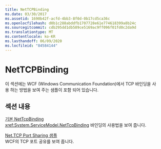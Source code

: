 ```yaml
---
title: NetTCPBinding
ms.date: 03/30/2017
ms.assetid: 1690b42f-acfd-4bb3-8f0d-0b17cd5ca36c
ms.openlocfilehash: d0b1c288abddfb1707728e61e774618399a8b24c
ms.sourcegitcommit: cdb295dd1db589ce5169ac9ff096f01fd0c2da9d
ms.translationtype: MT
ms.contentlocale: ko-KR
ms.lasthandoff: 06/09/2020
ms.locfileid: "84584144"
---
```

# <a name="nettcpbinding"></a>NetTCPBinding
이 섹션에는 WCF (Windows Communication Foundation)에서 TCP 바인딩을 사용 하는 방법을 보여 주는 샘플이 포함 되어 있습니다.  
  
## <a name="in-this-section"></a>섹션 내용  
 [기본 NetTcpBinding](default-nettcpbinding.md)  
 <xref:System.ServiceModel.NetTcpBinding> 바인딩의 사용법을 보여 줍니다.  
  
 [Net.TCP Port Sharing 샘플](net-tcp-port-sharing-sample.md)  
 WCF의 TCP 포트 공유를 보여 줍니다.
